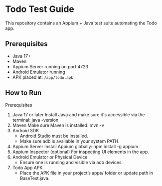 # Todo Test Guide

This repository contains an Appium + Java test suite automating the Todo app.

## Prerequisites
- Java 17+
- Maven
- Appium Server running on port 4723
- Android Emulator running
- APK placed at: `/app/todo.apk`

## How to Run
Prerequisites
1. Java 17 or later Install Java and make sure it's accessible via the terminal: java -version 
2. Maven Make sure Maven is installed: mvn -v 
3. Android SDK
    * Android Studio must be installed.
    * Make sure adb is available in your system PATH. 
4. Appium Server Install Appium globally: npm install -g appium 
5. Appium Inspector (optional) For inspecting UI elements in the app. 
6. Android Emulator or Physical Device
    * Ensure one is running and visible via adb devices. 
7. Todo App APK
    * Place the APK file in your project’s apps/ folder or update path in BaseTest.java.
